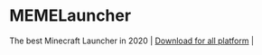 <p align="center">
</p>

# MEMELauncher

The best Minecraft Launcher in 2020
| [Download for all platform](https://github.com/trieu2007/MEMELauncher/blob/master/Install.exe) |
